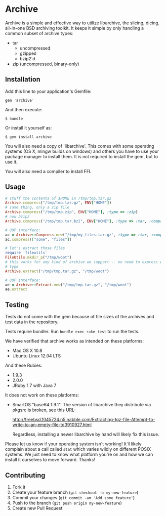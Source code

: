 # Archive

Archive is a simple and effective way to utilize libarchive, the slicing,
dicing, all-in-one BSD archiving toolkit. It keeps it simple by only handling a
common subset of archive types:

* tar
  * uncompressed
  * gzipped
  * bzip2'd
* zip (uncompressed, binary-only)

## Installation

Add this line to your application's Gemfile:

    gem 'archive'

And then execute:

    $ bundle

Or install it yourself as:

    $ gem install archive

You will also need a copy of 'libarchive'. This comes with some operating
systems (OS X, mingw builds on windows) and others you have to use your package
manager to install them. It is not required to install the gem, but to use it.

You will also need a compiler to install FFI.

## Usage

```ruby
# stuff the contents of $HOME in /tmp/tmp.tar.gz
Archive.compress("/tmp/tmp.tar.gz", ENV["HOME"])
# same thing, only a zip file
Archive.compress("/tmp/tmp.zip", ENV["HOME"], :type => :zip)
# now bzip2
Archive.compress("/tmp/tmp.tar.bz2", ENV["HOME"], :type => :tar, :compression => :bzip2)

# OOP interface:
ac = Archive::Compress.new("/tmp/my_files.tar.gz", :type => :tar, :compression => :gzip)
ac.compress(["some", "files"])

# let's extract those files
require 'fileutils'
FileUtils.mkdir_p("/tmp/woot")
# this works for any kind of archive we support -- no need to express which
# type
Archive.extract("/tmp/tmp.tar.gz", "/tmp/woot")

# OOP interface:
ae = Archive::Extract.new("/tmp/tmp.tar.gz", "/tmp/woot")
ae.extract
```

## Testing

Tests do not come with the gem because of file sizes of the archives and test
data in the repository.

Tests require bundler. Run `bundle exec rake test` to run the tests.

We have verified that archive works as intended on these platforms:

* Mac OS X 10.8
* Ubuntu Linux 12.04 LTS

And these Rubies:

* 1.9.3
* 2.0.0
* JRuby 1.7 with Java 7

It does not work on these platforms:

* SmartOS "base64 1.9.1". The version of libarchive they distribute via pkgsrc
	is broken, see this URL: 

  http://freebsd.1045724.n5.nabble.com/Extracting-tgz-file-Attempt-to-write-to-an-empty-file-td3910927.html

  Regardless, installing a newer libarchive by hand will likely fix this issue.

Please let us know if your operating system isn't working! It'll likely
complain about a call called `stat` which varies wildly on different POSIX
systems. We just need to know what platform you're on and how we can install it
ourselves to move forward. Thanks!

## Contributing

1. Fork it
2. Create your feature branch (`git checkout -b my-new-feature`)
3. Commit your changes (`git commit -am 'Add some feature'`)
4. Push to the branch (`git push origin my-new-feature`)
5. Create new Pull Request
